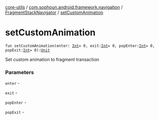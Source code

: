 [core-utils](../../index.md) / [com.sophoun.android.framework.navigation](../index.md) / [FragmentStackNavigator](index.md) / [setCustomAnimation](./set-custom-animation.md)

# setCustomAnimation

`fun setCustomAnimation(enter: `[`Int`](https://kotlinlang.org/api/latest/jvm/stdlib/kotlin/-int/index.html)` = 0, exit: `[`Int`](https://kotlinlang.org/api/latest/jvm/stdlib/kotlin/-int/index.html)` = 0, popEnter: `[`Int`](https://kotlinlang.org/api/latest/jvm/stdlib/kotlin/-int/index.html)` = 0, popExit: `[`Int`](https://kotlinlang.org/api/latest/jvm/stdlib/kotlin/-int/index.html)` = 0): `[`Unit`](https://kotlinlang.org/api/latest/jvm/stdlib/kotlin/-unit/index.html)

Set custom animation to fragment transaction

### Parameters

`enter` -

`exit` -

`popEnter` -

`popExit` - 